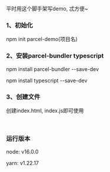 平时用这个脚手架写demo, 忒方便~

### 1、初始化
npm init parcel-demo(项目名)


### 2、安装parcel-bundler typescript
npm install parcel-bundler --save-dev

npm install typescript --save-dev


### 3、创建文件
创建index.html, index.js即可使用


<br/>

### 运行版本
node: v16.0.0

yarn: v1.22.17

